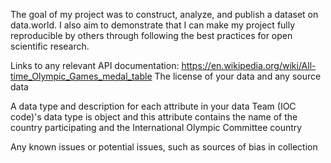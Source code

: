 The goal of my project was to construct, analyze, and publish a dataset on data.world. I also aim to demonstrate that I can make my project fully reproducible by others through following the best practices for open scientific research.


Links to any relevant API documentation: https://en.wikipedia.org/wiki/All-time_Olympic_Games_medal_table
The license of your data and any source data


A data type and description for each attribute in your data
  Team (IOC code)'s data type is object and this attribute contains the name of the country participating and the International Olympic Committee country 


Any known issues or potential issues, such as sources of bias in collection

<!---
meghtrik/meghtrik is a ✨ special ✨ repository because its `README.md` (this file) appears on your GitHub profile.
You can click the Preview link to take a look at your changes.
--->
